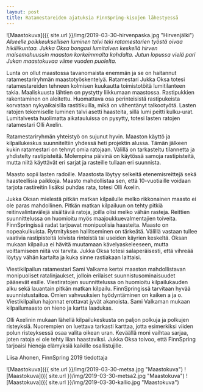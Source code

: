 ```yaml
---
layout: post
title: Ratamestareiden ajatuksia FinnSpring-kisojen lähestyessä
---
```


![Maastokuva]({{ site.url }}/img/2019-03-30-hirvenpaska.jpg "Hirvenjälki")
*Alueelle poikkeuksellisen luminen talvi teki ratamestarien työstä oivaa hikiliikuntaa. Jukka Oksa bongasi lumitalven keskellä hirven maisemahuussin maaston korkeimmalta kohdalta. Jutun lopussa vielä pari Jukan maastokuvaa viime vuoden puolelta.*

Lunta on ollut maastossa tavanomaista enemmän ja se on haitannut ratamestariryhmän maastotyöskentelyä. Ratamestari Jukka Oksa totesi ratamestareiden tehneen kolmisen kuukautta toimistotöitä lumitilanteen takia. Maaliskuusta lähtien on pystytty liikkumaan maastossa. Rastipukkien rakentaminen on aloitettu. Huomattava osa perinteisistä rastipukeista korvataan nykyaikaisilla rastitikuilla, mikä on vähentänyt talkootyötä. Lasten ratojen tekemiselle luminen talvi asetti haasteita, sillä lumi peitti kulku-urat. Lumitalvesta huolimatta aikatauluissa on pysytty, totesi lasten ratojen ratamestari Olli Axelin.

Ratamestariryhmän yhteistyö on sujunut hyvin. Maaston käyttö ja kilpailukeskus suunniteltiin yhdessä heti projektin alussa. Tämän jälkeen kukin ratamestari on tehnyt omia ratojaan. Välillä on tarkasteltu tilannetta ja yhdistelty rastipisteitä. Molempina päivinä on käytössä samoja rastipisteitä, mutta niitä käyttävät eri sarjat ja rasteille tullaan eri suunnista.

Maasto sopii lasten radoille. Maastosta löytyy selkeitä etenemisreittejä sekä haasteellisia paikkoja. Maasto mahdollistaa sen, että 10-vuotiaille voidaan tarjota rastireitin lisäksi puhdas rata, totesi Olli Axelin.

Jukka Oksan mielestä pitkän matkan kilpailulle melko rikkonainen maasto ei ole paras mahdollinen. Pitkän matkan kilpailuun on tehty pitkiä reitinvalintavälejä sisältäviä ratoja, joilla olisi melko vähän rasteja. Reittien suunnittelussa on huomioitu myös maajoukkuevalmentajien toiveita. FinnSpringissä radat tarjoavat monipuolisia haasteita. Maasto on nopeakulkuista. Rytmityksen hallitseminen on tärkeätä. Välillä vastaan tullee vaativia rastipisteitä loivista rinteistä tai useiden käyrien keskeltä. Oksan mukaan kilpailua ei hävitä muutamaan kävelyaskeleeseen, mutta voittamiseen niitä voi tarvita. Jukka Oksa totesi salaperäisesti, että vihreää löytyy vähän kartalta ja kuka sinne rastiakaan laittaisi.

Viestikilpailun ratamestari Sami Valkama kertoi maaston mahdollistavan monipuoliset ratalinjaukset, jolloin erilaiset suunnistusominaisuudet pääsevät esille. Viestiratojen suunnittelussa on huomioitu kilpailukauden alku sekä lauantain pitkän matkan kilpailu.  FinnSpringissä tarvitaan hyvää suunnistustaitoa.  Omien vahvuuksien hyödyntäminen on kaiken a ja o. Viestikilpailun hajonnat erottavat jyvät akanoista. Sami Valkaman mukaan kilpailumaasto on hieno ja kartta laadukas.

Olli Axelinin mukaan lähellä kilpailukeskusta on paljon polkuja ja polkujen risteyksiä. Nuorempien on luettava tarkasti karttaa, jotta esimerkiksi viiden polun risteyksessä osaa valita oikean uran. Keväällä moni vaihtaa sarjaa, joten ratoja ei ole tehty liian haastaviksi. Jukka Oksa toivoo, että FinnSpring tarjoaisi hienoja elämyksiä kaikille osallistujille.

Liisa Ahonen, FinnSpring 2019 tiedottaja

![Maastokuva]({{ site.url }}/img/2019-03-30-metsa.jpg "Maastokuva")
![Maastokuva]({{ site.url }}/img/2019-03-30-metsa2.jpg "Maastokuva")
![Maastokuva]({{ site.url }}/img/2019-03-30-kallio.jpg "Maastokuva")

